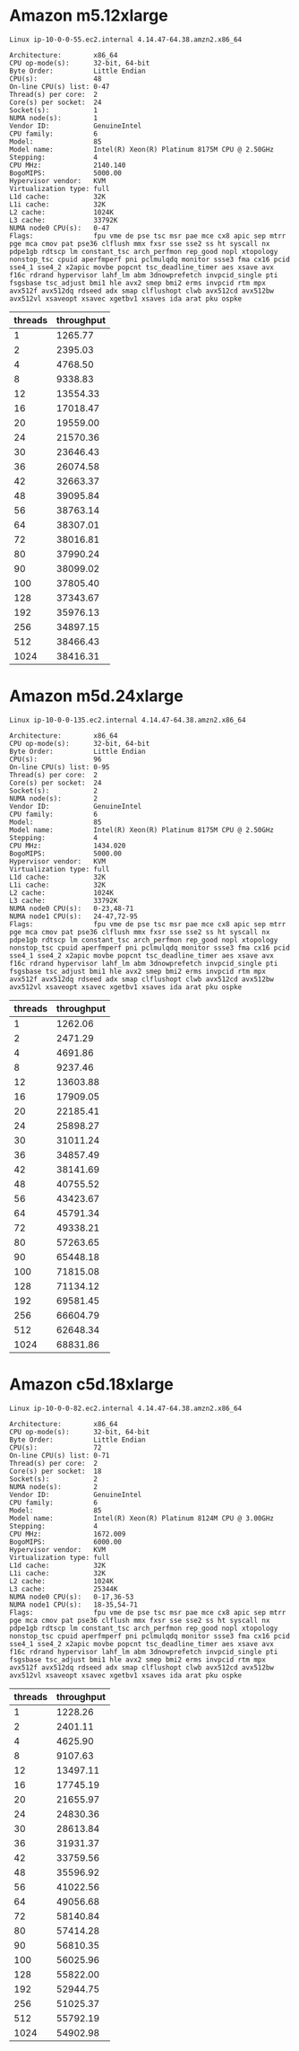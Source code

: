 # Amazon m5.12xlarge

`Linux ip-10-0-0-55.ec2.internal 4.14.47-64.38.amzn2.x86_64 `

```
Architecture:        x86_64
CPU op-mode(s):      32-bit, 64-bit
Byte Order:          Little Endian
CPU(s):              48
On-line CPU(s) list: 0-47
Thread(s) per core:  2
Core(s) per socket:  24
Socket(s):           1
NUMA node(s):        1
Vendor ID:           GenuineIntel
CPU family:          6
Model:               85
Model name:          Intel(R) Xeon(R) Platinum 8175M CPU @ 2.50GHz
Stepping:            4
CPU MHz:             2140.140
BogoMIPS:            5000.00
Hypervisor vendor:   KVM
Virtualization type: full
L1d cache:           32K
L1i cache:           32K
L2 cache:            1024K
L3 cache:            33792K
NUMA node0 CPU(s):   0-47
Flags:               fpu vme de pse tsc msr pae mce cx8 apic sep mtrr pge mca cmov pat pse36 clflush mmx fxsr sse sse2 ss ht syscall nx pdpe1gb rdtscp lm constant_tsc arch_perfmon rep_good nopl xtopology nonstop_tsc cpuid aperfmperf pni pclmulqdq monitor ssse3 fma cx16 pcid sse4_1 sse4_2 x2apic movbe popcnt tsc_deadline_timer aes xsave avx f16c rdrand hypervisor lahf_lm abm 3dnowprefetch invpcid_single pti fsgsbase tsc_adjust bmi1 hle avx2 smep bmi2 erms invpcid rtm mpx avx512f avx512dq rdseed adx smap clflushopt clwb avx512cd avx512bw avx512vl xsaveopt xsavec xgetbv1 xsaves ida arat pku ospke
```

threads | throughput 
--------|-----------
1 | 1265.77
2 | 2395.03
4 | 4768.50
8 | 9338.83
12 | 13554.33
16 | 17018.47
20 | 19559.00
24 | 21570.36
30 | 23646.43
36 | 26074.58
42 | 32663.37
48 | 39095.84
56 | 38763.14
64 | 38307.01
72 | 38016.81
80 | 37990.24
90 | 38099.02
100 | 37805.40
128 | 37343.67
192 | 35976.13
256 | 34897.15
512 | 38466.43
1024 | 38416.31

# Amazon m5d.24xlarge

`Linux ip-10-0-0-135.ec2.internal 4.14.47-64.38.amzn2.x86_64`

```
Architecture:        x86_64
CPU op-mode(s):      32-bit, 64-bit
Byte Order:          Little Endian
CPU(s):              96
On-line CPU(s) list: 0-95
Thread(s) per core:  2
Core(s) per socket:  24
Socket(s):           2
NUMA node(s):        2
Vendor ID:           GenuineIntel
CPU family:          6
Model:               85
Model name:          Intel(R) Xeon(R) Platinum 8175M CPU @ 2.50GHz
Stepping:            4
CPU MHz:             1434.020
BogoMIPS:            5000.00
Hypervisor vendor:   KVM
Virtualization type: full
L1d cache:           32K
L1i cache:           32K
L2 cache:            1024K
L3 cache:            33792K
NUMA node0 CPU(s):   0-23,48-71
NUMA node1 CPU(s):   24-47,72-95
Flags:               fpu vme de pse tsc msr pae mce cx8 apic sep mtrr pge mca cmov pat pse36 clflush mmx fxsr sse sse2 ss ht syscall nx pdpe1gb rdtscp lm constant_tsc arch_perfmon rep_good nopl xtopology nonstop_tsc cpuid aperfmperf pni pclmulqdq monitor ssse3 fma cx16 pcid sse4_1 sse4_2 x2apic movbe popcnt tsc_deadline_timer aes xsave avx f16c rdrand hypervisor lahf_lm abm 3dnowprefetch invpcid_single pti fsgsbase tsc_adjust bmi1 hle avx2 smep bmi2 erms invpcid rtm mpx avx512f avx512dq rdseed adx smap clflushopt clwb avx512cd avx512bw avx512vl xsaveopt xsavec xgetbv1 xsaves ida arat pku ospke
```

threads | throughput 
--------|-----------
1 | 1262.06
2 | 2471.29
4 | 4691.86
8 | 9237.46
12 | 13603.88
16 | 17909.05
20 | 22185.41
24 | 25898.27
30 | 31011.24
36 | 34857.49
42 | 38141.69
48 | 40755.52
56 | 43423.67
64 | 45791.34
72 | 49338.21
80 | 57263.65
90 | 65448.18
100 | 71815.08
128 | 71134.12
192 | 69581.45
256 | 66604.79
512 | 62648.34
1024 | 68831.86

# Amazon c5d.18xlarge

`Linux ip-10-0-0-82.ec2.internal 4.14.47-64.38.amzn2.x86_64`

```
Architecture:        x86_64
CPU op-mode(s):      32-bit, 64-bit
Byte Order:          Little Endian
CPU(s):              72
On-line CPU(s) list: 0-71
Thread(s) per core:  2
Core(s) per socket:  18
Socket(s):           2
NUMA node(s):        2
Vendor ID:           GenuineIntel
CPU family:          6
Model:               85
Model name:          Intel(R) Xeon(R) Platinum 8124M CPU @ 3.00GHz
Stepping:            4
CPU MHz:             1672.009
BogoMIPS:            6000.00
Hypervisor vendor:   KVM
Virtualization type: full
L1d cache:           32K
L1i cache:           32K
L2 cache:            1024K
L3 cache:            25344K
NUMA node0 CPU(s):   0-17,36-53
NUMA node1 CPU(s):   18-35,54-71
Flags:               fpu vme de pse tsc msr pae mce cx8 apic sep mtrr pge mca cmov pat pse36 clflush mmx fxsr sse sse2 ss ht syscall nx pdpe1gb rdtscp lm constant_tsc arch_perfmon rep_good nopl xtopology nonstop_tsc cpuid aperfmperf pni pclmulqdq monitor ssse3 fma cx16 pcid sse4_1 sse4_2 x2apic movbe popcnt tsc_deadline_timer aes xsave avx f16c rdrand hypervisor lahf_lm abm 3dnowprefetch invpcid_single pti fsgsbase tsc_adjust bmi1 hle avx2 smep bmi2 erms invpcid rtm mpx avx512f avx512dq rdseed adx smap clflushopt clwb avx512cd avx512bw avx512vl xsaveopt xsavec xgetbv1 xsaves ida arat pku ospke
```

threads | throughput 
--------|-----------
1 | 1228.26
2 | 2401.11
4 | 4625.90
8 | 9107.63
12 | 13497.11
16 | 17745.19
20 | 21655.97
24 | 24830.36
30 | 28613.84
36 | 31931.37
42 | 33759.56
48 | 35596.92
56 | 41022.56
64 | 49056.68
72 | 58140.84
80 | 57414.28
90 | 56810.35
100 | 56025.96
128 | 55822.00
192 | 52944.75
256 | 51025.37
512 | 55792.19
1024 | 54902.98
